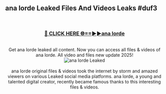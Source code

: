 ## ana lorde Leaked Files And Videos Leaks #duf3
<br>
<div align="center">
<h3><a href="https://watchclip.my.id/ana lorde" rel="nofollow">🔴 CLICK HERE 🌐==►►ana lorde</a></h3>
<br>
Get ana lorde leaked all content. Now you can access all files & videos of ana lorde. All video and files new update 2025!
<br>
<a href="https://watchclip.my.id/ana lorde" rel="nofollow" data-target="animated-image.originalLink"><img src="https://i.ibb.co.com/WyWwxjT/player-gif2.gif" alt="ana lorde Leaked" style="max-width: 100%; display: inline-block;" data-target="animated-image.originalImage"></a>
<br><br>
ana lorde original files & videos took the internet by storm and amazed viewers on various Leaked social media platforms. ana lorde, a young and talented digital creator, recently became famous thanks to this interesting files & videos.
</div>
<br>